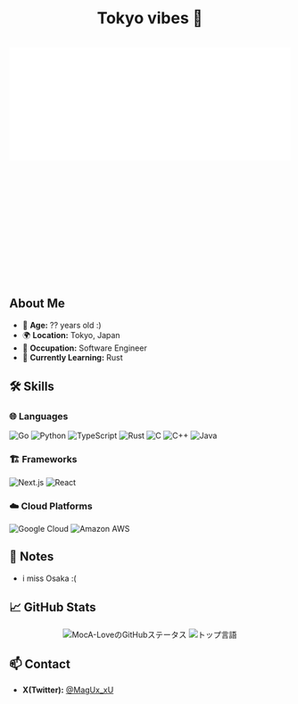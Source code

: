 
<h1 align="center">Tokyo vibes 🌸</h1>
<div align="center">
	<br>
	<div style="width: 100%; height: 400px;">
		<img src="./svg/lg.svg" alt="hero">
	</div>
	<br>
</div>

## About Me
- 🎂 **Age:** ?? years old :)
- 🌍 **Location:** Tokyo, Japan
- 💼 **Occupation:** Software Engineer
- 🚀 **Currently Learning:** Rust

## 🛠️ Skills

### 🌐 Languages
![Go](https://img.shields.io/badge/Go-000000?style=for-the-badge&logo=go&logoColor=00ADD8)
![Python](https://img.shields.io/badge/Python-000000?style=for-the-badge&logo=python&logoColor=3776AB)
![TypeScript](https://img.shields.io/badge/TypeScript-000000?style=for-the-badge&logo=typescript&logoColor=3178C6)
![Rust](https://img.shields.io/badge/Rust-000000?style=for-the-badge&logo=rust&logoColor=white)
![C](https://img.shields.io/badge/C-000000?style=for-the-badge&logo=c&logoColor=A8B9CC)
![C++](https://img.shields.io/badge/C++-000000?style=for-the-badge&logo=c%2B%2B&logoColor=00599C)
![Java](https://img.shields.io/badge/Java-000000?style=for-the-badge&logo=java&logoColor=007396)

### 🏗️ Frameworks
![Next.js](https://img.shields.io/badge/Next.js-000000?style=for-the-badge&logo=next.js&logoColor=white)
![React](https://img.shields.io/badge/React-000000?style=for-the-badge&logo=react&logoColor=61DAFB)

### ☁️ Cloud Platforms
![Google Cloud](https://img.shields.io/badge/Google%20Cloud-000000?style=for-the-badge&logo=google-cloud&logoColor=4285F4)
![Amazon AWS](https://img.shields.io/badge/Amazon%20AWS-000000?style=for-the-badge&logo=amazon-aws&logoColor=FF9900)





## 📝 Notes
- i miss Osaka :(

## 📈 GitHub Stats
<div align="center">
  <img src="https://github-readme-stats-73dh.vercel.app/api?username=MocA-Love&show_icons=true&theme=transparent&count_private=true&hide=contribs" alt="MocA-LoveのGitHubステータス" />
  <img src="https://github-readme-stats-73dh.vercel.app/api/top-langs/?username=MocA-Love&theme=transparent&layout=compact" alt="トップ言語" />
</div>

## 📫 Contact
- **X(Twitter):** [@MagUx_xU](https://twitter.com/MagUx_xU)

